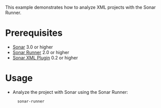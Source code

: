 This example demonstrates how to analyze XML projects with the Sonar Runner.

Prerequisites
=============
* [Sonar](http://www.sonarsource.org/downloads/) 3.0 or higher
* [Sonar Runner](http://docs.codehaus.org/display/SONAR/Installing+and+Configuring+Sonar+Runner) 2.0 or higher
* [Sonar XML Plugin](http://docs.codehaus.org/display/SONAR/XML+Plugin) 0.2 or higher

Usage
=====
* Analyze the project with Sonar using the Sonar Runner:

        sonar-runner
		